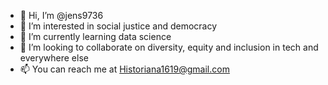 - 👋 Hi, I’m @jens9736
- 👀 I’m interested in social justice and democracy
- 🌱 I’m currently learning data science
- 💞️ I’m looking to collaborate on diversity, equity and inclusion in tech and everywhere else
- 📫 You can reach me at Historiana1619@gmail.com

<!---
jens9736/jens9736 is a ✨ special ✨ repository because its `README.md` (this file) appears on your GitHub profile.
You can click the Preview link to take a look at your changes.
--->
